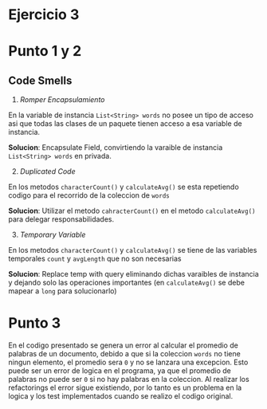 # Ejercicio 3

# Punto 1 y 2
## Code Smells
1. *Romper Encapsulamiento*

En la variable de instancia `List<String> words` no posee un tipo de acceso asi que todas las clases de un paquete tienen acceso a esa variable de instancia.

**Solucion**: Encapsulate Field, convirtiendo la varaible de instancia `List<String> words` en privada.

2. *Duplicated Code*

En los metodos `characterCount()` y `calculateAvg()` se esta repetiendo codigo para el recorrido de la coleccion de `words`

**Solucion**: Utilizar el metodo `cahracterCount()` en el metodo `calculateAvg()` para delegar responsabilidades.

3. *Temporary Variable*

En los metodos `characterCount()` y `calculateAvg()` se tiene de las variables temporales `count` y `avgLength` que no son necesarias 

**Solucion**: Replace temp with query eliminando dichas varaibles de instancia y dejando solo las operaciones importantes (en `calculateAvg()` se debe mapear a `long` para solucionarlo)

# Punto 3
En el codigo presentado se genera un error al calcular el promedio de palabras de un documento, debido a que si la coleccion `words` no tiene ningun elemento, el promedio sera `0` y no se lanzara una excepcion. Esto puede ser un error de logica en el programa, ya que el promedio de palabras no puede ser `0` si no hay palabras en la coleccion. Al realizar los refactorings el error sigue existiendo, por lo tanto es un problema en la logica y los test implementados cuando se realizo el codigo original.